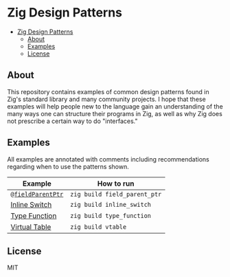 # Zig Design Patterns

- [Zig Design Patterns](#zig-design-patterns)
  - [About](#about)
  - [Examples](#examples)
  - [License](#license)

## About

This repository contains examples of common design patterns found in Zig's standard library and many community projects. I hope that these examples will help people new to the language gain an understanding of the many ways one can structure their programs in Zig, as well as why Zig does not prescribe a certain way to do "interfaces."

## Examples

All examples are annotated with comments including recommendations regarding when to use the patterns shown.

| Example | How to run |
| ----- | --- |
| [`@fieldParentPtr`](src/field_parent_ptr.zig) | `zig build field_parent_ptr` |
| [Inline Switch](src/inline_switch.zig) | `zig build inline_switch` |
| [Type Function](src/type_function.zig) | `zig build type_function` |
| [Virtual Table](src/vtable.zig) | `zig build vtable` |

## License

MIT
